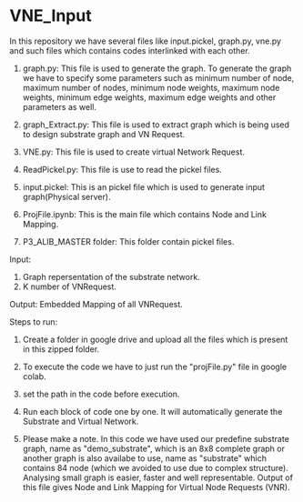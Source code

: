 # VNE_Input


In this repository we have several files like input.pickel, graph.py, vne.py and such files which contains codes interlinked with each other.

1. graph.py: This file is used to generate the graph. To generate the graph we have to specify some parameters such as minimum number of              node, maximum number of nodes, minimum node weights, maximum node weights, minimum edge weights, maximum edge weights and               other parameters as well.

2. graph_Extract.py: This file is used to extract graph which is being used to design substrate graph and VN Request.

3. VNE.py: This file is used to create virtual Network Request.

4. ReadPickel.py: This file is use to read the pickel files.

5. input.pickel: This is an pickel file which is used to generate input graph(Physical server).

6. ProjFile.ipynb: This is the main file which contains Node and Link Mapping.

7. P3_ALIB_MASTER folder: This folder contain pickel files.

Input:
1. Graph repersentation of the substrate network.
2. K number of VNRequest.

Output:
Embedded Mapping of all VNRequest.

Steps to run:

1. Create a folder in google drive and upload all the files which is present in this zipped folder.

2. To execute the code we have to just run the "projFile.py" file in google colab. 

3. set the path in the code before execution.

4. Run each block of code one by one. It will automatically generate the Substrate and Virtual Network.

5. Please make a note. In this code we have used our predefine substrate graph, name as "demo_substrate", which is an 8x8 complete graph or another graph is also availabe to use, name as "substrate" which contains 84 node (which we avoided to use due to complex structure). Analysing small graph is easier, faster and well representable. Output of this file gives Node and Link Mapping for Virtual Node Requests (VNR).
